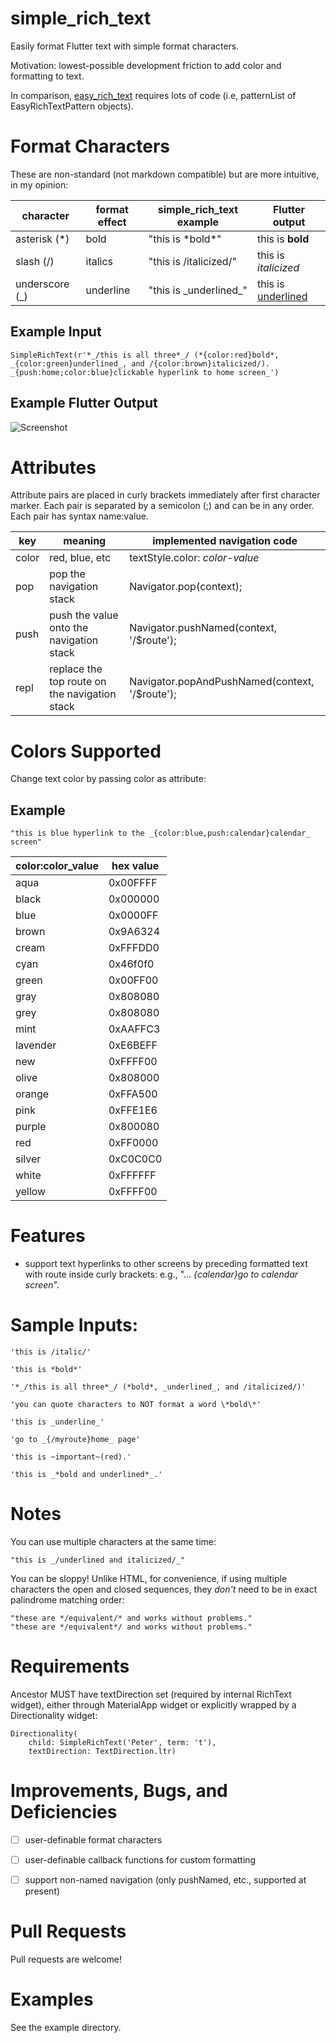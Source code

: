 # simple_rich_text

Easily format Flutter text with simple format characters.

Motivation: lowest-possible development friction to add color and formatting to text.

In comparison, [easy_rich_text](https://pub.dev/packages/easy_rich_text) requires lots of code (i.e, patternList of EasyRichTextPattern objects). 



# Format Characters

These are non-standard (not markdown compatible) but are more intuitive, in my opinion:

| character      | format effect                | simple_rich_text example | Flutter output |
|-----------|----------------------|----------------------|----------------------|
| asterisk (*)       | bold            | "this is \*bold\*" | this is **bold** |
| slash (/)       | italics            | "this is /italicized/" |this is *italicized* |
| underscore (_)       | underline            | "this is \_underlined\_" |this is <ins>underlined</ins> |



## Example Input
```
SimpleRichText(r'*_/this is all three*_/ (*{color:red}bold*, _{color:green}underlined_, and /{color:brown}italicized/). _{push:home;color:blue}clickable hyperlink to home screen_')
```

## Example Flutter Output
![Screenshot](example.png)

 





# Attributes

Attribute pairs are placed in curly brackets immediately after first character marker.
Each pair is separated by a semicolon (;) and can be in any order.
Each pair has syntax name:value.



| key      | meaning                | implemented navigation code |
|-----------|----------------------|----------------------|
| color   | red, blue, etc           | textStyle.color: *color-value* |
| pop       | pop the navigation stack            |  Navigator.pop(context);  |
| push       | push the value onto the navigation stack            | Navigator.pushNamed(context, '/$route');  |
| repl       | replace the top route on the navigation stack            | Navigator.popAndPushNamed(context, '/$route');  |


# Colors Supported

Change text color by passing color as attribute:

## Example
```
"this is blue hyperlink to the _{color:blue,push:calendar}calendar_ screen"
```

| color:color_value      | hex value |
|-----------|-----------|
| aqua | 0x00FFFF |
| black | 0x000000 |
| blue | 0x0000FF |
| brown | 0x9A6324 |
| cream | 0xFFFDD0 |
| cyan | 0x46f0f0 |
| green | 0x00FF00 |
| gray | 0x808080 |
| grey | 0x808080 |
| mint | 0xAAFFC3 |
| lavender | 0xE6BEFF |
| new | 0xFFFF00 |
| olive | 0x808000 |
| orange | 0xFFA500 |
| pink | 0xFFE1E6 |
| purple | 0x800080 |
| red | 0xFF0000 |
| silver | 0xC0C0C0 |
| white | 0xFFFFFF |
| yellow |0xFFFF00 |



# Features

- support text hyperlinks to other screens by preceding formatted text with route inside curly brackets:  e.g., "... _{calendar}go to calendar screen_".




# Sample Inputs:
```
'this is /italic/'

'this is *bold*'

'*_/this is all three*_/ (*bold*, _underlined_, and /italicized/)'

'you can quote characters to NOT format a word \*bold\*'

'this is _underline_'

'go to _{/myroute}home_ page'

'this is ~important~(red).'

'this is _*bold and underlined*_.'
```


# Notes

You can use multiple characters at the same time:
```
"this is _/underlined and italicized/_"
```

You can be sloppy!  Unlike HTML, for convenience, if using multiple characters the open and closed sequences, they _don't_ need to be in exact palindrome matching order:

```
"these are */equivalent/* and works without problems."
"these are */equivalent*/ and works without problems."
```


# Requirements
Ancestor MUST have textDirection set (required by internal RichText widget), either through MaterialApp widget or explicitly wrapped by a Directionality widget:
```
Directionality(
    child: SimpleRichText('Peter', term: 't'),
    textDirection: TextDirection.ltr)
```



# Improvements, Bugs, and Deficiencies

- [ ] user-definable format characters
- [ ] user-definable callback functions for custom formatting
- [ ] support non-named navigation (only pushNamed, etc., supported at present)  




# Pull Requests
Pull requests are welcome!



# Examples

See the example directory.